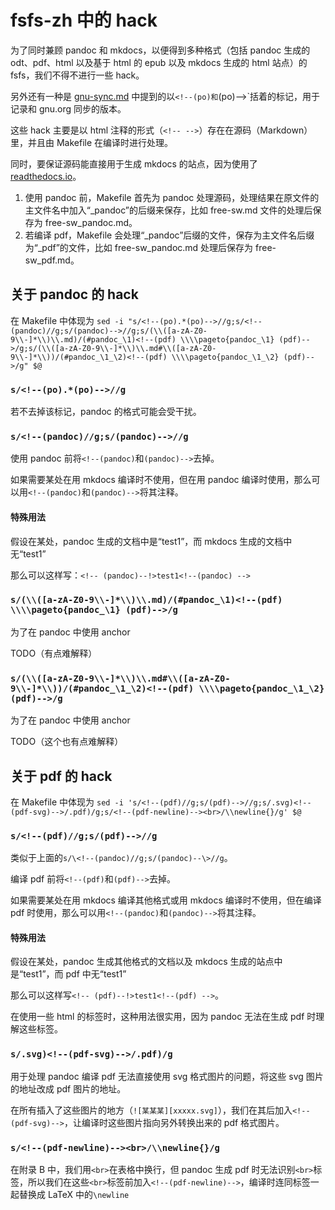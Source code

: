 # fsfs-zh 中的 hack
为了同时兼顾 pandoc 和 mkdocs，以便得到多种格式（包括 pandoc 生成的 odt、pdf、html 以及基于 html 的 epub 以及 mkdocs 生成的 html 站点）的 fsfs，我们不得不进行一些 hack。

另外还有一种是 [gnu-sync.md](gnu-sync.md) 中提到的以`<!--(po)和`(po)-->`括着的标记，用于记录和 gnu.org 同步的版本。

这些 hack 主要是以 html 注释的形式（`<!-- -->`）存在在源码（Markdown）里，并且由 Makefile 在编译时进行处理。

同时，要保证源码能直接用于生成 mkdocs 的站点，因为使用了 [readthedocs.io](https://readthedocs.io)。

1. 使用 pandoc 前，Makefile 首先为 pandoc 处理源码，处理结果在原文件的主文件名中加入“\_pandoc”的后缀来保存，比如 free-sw.md 文件的处理后保存为 free-sw\_pandoc.md。
2. 若编译 pdf，Makefile 会处理“\_pandoc”后缀的文件，保存为主文件名后缀为“\_pdf”的文件，比如 free-sw\_pandoc.md 处理后保存为 free-sw\_pdf.md。

## 关于 pandoc 的 hack
在 Makefile 中体现为 
`sed -i "s/<!--(po).*(po)-->//g;s/<!--(pandoc)//g;s/(pandoc)-->//g;s/(\\([a-zA-Z0-9\\-]*\\)\\.md)/(#pandoc_\1)<!--(pdf) \\\\pageto{pandoc_\1} (pdf)-->/g;s/(\\([a-zA-Z0-9\\-]*\\)\\.md#\\([a-zA-Z0-9\\-]*\\))/(#pandoc_\1_\2)<!--(pdf) \\\\pageto{pandoc_\1_\2} (pdf)-->/g" $@`

### `s/<!--(po).*(po)-->//g`
若不去掉该标记，pandoc 的格式可能会受干扰。

### `s/<!--(pandoc)//g;s/(pandoc)-->//g`
使用 pandoc 前将`<!--(pandoc)`和`(pandoc)-->`去掉。

如果需要某处在用 mkdocs 编译时不使用，但在用 pandoc 编译时使用，那么可以用`<!--(pandoc)`和`(pandoc)-->`将其注释。

#### 特殊用法
假设在某处，pandoc 生成的文档中是“test1”，而 mkdocs 生成的文档中无“test1”

那么可以这样写：`<!-- (pandoc)--!>test1<!--(pandoc) -->`
### `s/(\\([a-zA-Z0-9\\-]*\\)\\.md)/(#pandoc_\1)<!--(pdf) \\\\pageto{pandoc_\1} (pdf)-->/g`
为了在 pandoc 中使用 anchor

TODO（有点难解释）
### `s/(\\([a-zA-Z0-9\\-]*\\)\\.md#\\([a-zA-Z0-9\\-]*\\))/(#pandoc_\1_\2)<!--(pdf) \\\\pageto{pandoc_\1_\2} (pdf)-->/g`
为了在 pandoc 中使用 anchor

TODO（这个也有点难解释）
## 关于 pdf 的 hack
在 Makefile 中体现为
`sed -i 's/<!--(pdf)//g;s/(pdf)-->//g;s/.svg)<!--(pdf-svg)-->/.pdf)/g;s/<!--(pdf-newline)--><br>/\\newline{}/g' $@`

### `s/<!--(pdf)//g;s/(pdf)-->//g`
类似于上面的`s/\<!--(pandoc)//g;s/(pandoc)--\>//g`。

编译 pdf 前将`<!--(pdf)`和`(pdf)-->`去掉。

如果需要某处在用 mkdocs 编译其他格式或用 mkdocs 编译时不使用，但在编译 pdf 时使用，那么可以用`<!--(pandoc)`和`(pandoc)-->`将其注释。

#### 特殊用法
假设在某处，pandoc 生成其他格式的文档以及 mkdocs 生成的站点中是“test1”，而 pdf 中无“test1”

那么可以这样写`<!-- (pdf)--!>test1<!--(pdf) -->`。

在使用一些 html 的标签时，这种用法很实用，因为 pandoc 无法在生成 pdf 时理解这些标签。
### `s/.svg)<!--(pdf-svg)-->/.pdf)/g`
用于处理 pandoc 编译 pdf 无法直接使用 svg 格式图片的问题，将这些 svg 图片的地址改成 pdf 图片的地址。

在所有插入了这些图片的地方（`![某某某][xxxxx.svg]`），我们在其后加入`<!--(pdf-svg)-->`，让编译时这些图片指向另外转换出来的 pdf 格式图片。
### `s/<!--(pdf-newline)--><br>/\\newline{}/g`
在附录 B 中，我们用`<br>`在表格中换行，但 pandoc 生成 pdf 时无法识别`<br>`标签，所以我们在这些`<br>`标签前加入`<!--(pdf-newline)-->`，编译时连同标签一起替换成 LaTeX 中的`\newline`
